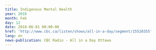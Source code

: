 ```yaml
---
title: Indigenous Mental Health
year: 2018
month: Feb
day: 12
date: 2018-06-01 00:00:00
href: 'http://www.cbc.ca/listen/shows/all-in-a-day/segment/15520355'
lang: en
news-publication: CBC Radio - All in a Day Ottawa
---
```


